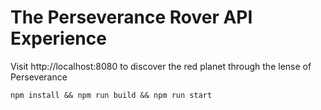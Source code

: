 # The Perseverance Rover API Experience
Visit http://localhost:8080 to discover the red planet through the lense of Perseverance
````
npm install && npm run build && npm run start
`````
